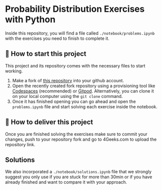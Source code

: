 <!-- hide -->
# Probability Distribution Exercises with Python
<!-- endhide -->

Inside this repository, you will find a file called `./notebook/problems.ipynb` with the exercises you need to finish to complete it.

## 🌱 How to start this project

This project and its repository comes with the necessary files to start working.

1. Make a fork of [this repository](https://github.com/4GeeksAcademy/probability-distribution-exercises-project-with-python) into your github account.
2. Open the recently created fork repository using a provisioning tool like [Codespaces](https://4geeks.com/lesson/what-is-github-codespaces) (recommended) or [Gitpod](https://4geeks.com/lesson/how-to-use-gitpod). Alternatively, you can clone it on your local computer using the `git clone` command.
3. Once it has finished opening you can go ahead and open the `problems.ipynb` file and start solving each exercise inside the notebook.

## 🚛 How to deliver this project

Once you are finished solving the exercises make sure to commit your changes, push to your repository fork and go to 4Geeks.com to upload the repository link.

## Solutions

We also incorporated a `./notebook/solutions.ipynb` file that we strongly suggest you only use if you are stuck for more than 30min or if you have already finished and want to compare it with your approach.
